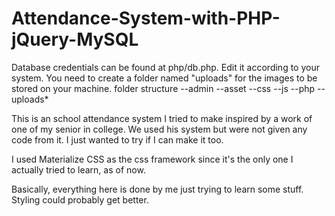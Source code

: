 # Attendance-System-with-PHP-jQuery-MySQL

Database credentials can be found at php/db.php. Edit it according to your system.
You need to create a folder named "uploads" for the images to be stored on your machine.
folder structure
--admin
--asset
--css
--js
--php
--uploads*



This is an school attendance system I tried to make inspired by a work of one of my senior in college. We used his system but were not given any code from it. I just wanted to try if I can make it too.

I used Materialize CSS as the css framework since it's the only one I actually tried to learn, as of now.

Basically, everything here is done by me just trying to learn some stuff. Styling could probably get better.
